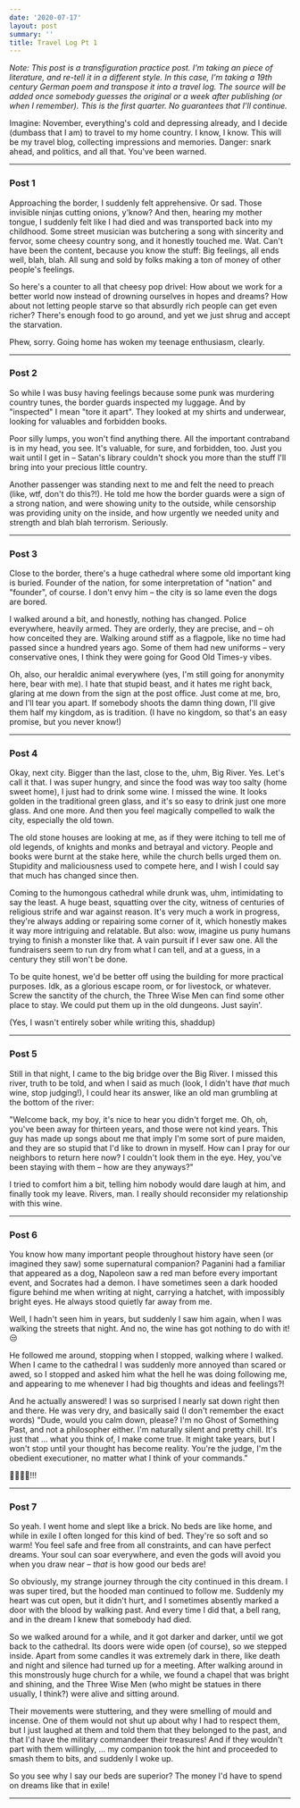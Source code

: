 ```yaml
---
date: '2020-07-17'
layout: post
summary: ''
title: Travel Log Pt 1
---
```


*Note: This post is a transfiguration practice post. I'm taking an piece of literature, and re-tell it in a different
style. In this case, I'm taking a 19th century German poem and transpose it into a travel log. The source will be added
once somebody guesses the original or a week after publishing (or when I remember). This is the first quarter. No
guarantees that I'll continue.*

Imagine: November, everything's cold and depressing already, and I decide (dumbass that I am) to travel to my home
country. I know, I know. This will be my travel blog, collecting impressions and memories. Danger: snark ahead, and
politics, and all that. You've been warned.

-------------

### Post 1

Approaching the border, I suddenly felt apprehensive. Or sad. Those invisible ninjas cutting onions, y'know? And then,
hearing my mother tongue, I suddenly felt like I had died and was transported back into my childhood. Some street
musician was butchering a song with sincerity and fervor, some cheesy country song, and it honestly touched me. Wat.
Can't have been the content, because you know the stuff: Big feelings, all ends well, blah, blah. All sung and sold by
folks making a ton of money of other people's feelings.

So here's a counter to all that cheesy pop drivel: How about we work for a better world now instead of drowning
ourselves in hopes and dreams? How about not letting people starve so that absurdly rich people can get even richer?
There's enough food to go around, and yet we just shrug and accept the starvation.

Phew, sorry. Going home has woken my teenage enthusiasm, clearly.

-------------

### Post 2

So while I was busy having feelings because some punk was murdering country tunes, the border guards inspected my
luggage. And by "inspected" I mean "tore it apart". They looked at my shirts and underwear, looking for valuables and
forbidden books.

Poor silly lumps, you won't find anything there. All the important contraband is in my head, you see. It's valuable, for
sure, and forbidden, too. Just you wait until I get in – Satan's library couldn't shock you more than the stuff I'll
bring into your precious little country.

Another passenger was standing next to me and felt the need to preach (like, wtf, don't do this?!). He told me how the
border guards were a sign of a strong nation, and were showing unity to the outside, while censorship was providing
unity on the inside, and how urgently we needed unity and strength and blah blah terrorism. Seriously.

-------------

### Post 3

Close to the border, there's a huge cathedral where some old important king is buried. Founder of the nation, for some
interpretation of "nation" and "founder", of course. I don't envy him – the city is so lame even the dogs are bored.

I walked around a bit, and honestly, nothing has changed. Police everywhere, heavily armed. They are orderly,
they are precise, and – oh how conceited they are. Walking around stiff as a flagpole, like no time had passed since a
hundred years ago. Some of them had new uniforms – very conservative ones, I think they were going for Good Old Times-y
vibes.

Oh, also, our heraldic animal everywhere (yes, I'm still going for anonymity here, bear with me). I hate that stupid
beast, and it hates me right back, glaring at me down from the sign at the post office. Just come at me, bro, and I'll
tear you apart. If somebody shoots the damn thing down, I'll give them half my kingdom, as is tradition. (I have no
kingdom, so that's an easy promise, but you never know!)

-------------

### Post 4

Okay, next city. Bigger than the last, close to the, uhm, Big River. Yes. Let's call it that. I was super hungry, and
since the food was way too salty (home sweet home), I just had to drink some wine. I missed the wine. It looks golden in
the traditional green glass, and it's so easy to drink just one more glass. And one more. And then you feel magically
compelled to walk the city, especially the old town.

The old stone houses are looking at me, as if they were itching to tell me of old legends, of knights and monks and
betrayal and victory. People and books were burnt at the stake here, while the church bells urged them on. Stupidity and
maliciousness used to compete here, and I wish I could say that much has changed since then.

Coming to the humongous cathedral while drunk was, uhm, intimidating to say the least. A huge beast, squatting over the
city, witness of centuries of religious strife and war against reason. It's very much a work in progress, they're always
adding or repairing some corner of it, which honestly makes it way more intriguing and relatable. But also: wow, imagine
us puny humans trying to finish a monster like that. A vain pursuit if I ever saw one. All the fundraisers seem to run
dry from what I can tell, and at a guess, in a century they still won't be done.

To be quite honest, we'd be better off using the building for more practical purposes. Idk, as a glorious escape room,
or for livestock, or whatever. Screw the sanctity of the church, the Three Wise Men can find some other place to stay.
We could put them up in the old dungeons. Just sayin'.

(Yes, I wasn't entirely sober while writing this, shaddup)

------------

### Post 5

Still in that night, I came to the big bridge over the Big River. I missed this river, truth to be told, and when I said
as much (look, I didn't have *that* much wine, stop judging!), I could hear its answer, like an old man grumbling at the
bottom of the river:

"Welcome back, my boy, it's nice to hear you didn't forget me. Oh, oh, you've been away for thirteen years, and those
were not kind years. This guy has made up songs about me that imply I'm some sort of pure maiden, and they are so stupid
that I'd like to drown in myself. How can I pray for our neighbors to return here now? I couldn't look them in the eye.
Hey, you've been staying with them – how are they anyways?"

I tried to comfort him a bit, telling him nobody would dare laugh at him, and finally took my leave. Rivers, man. I
really should reconsider my relationship with this wine.

------------

### Post 6

You know how many important people throughout history have seen (or imagined they saw) some supernatural companion?
Paganini had a familiar that appeared as a dog, Napoleon saw a red man before every important event, and Socrates had a
demon. I have sometimes seen a dark hooded figure behind me when writing at night, carrying a hatchet, with impossibly
bright eyes. He always stood quietly far away from me.

Well, I hadn't seen him in years, but suddenly I saw him again, when I was walking the streets that night. And no, the
wine has got nothing to do with it! 😒

He followed me around, stopping when I stopped, walking where I walked. When I came to the cathedral I was suddenly more
annoyed than scared or awed, so I stopped and asked him what the hell he was doing following me, and appearing to me
whenever I had big thoughts and ideas and feelings?!

And he actually answered! I was so surprised I nearly sat down right then and there. He was very dry, and basically said
(I don't remember the exact words) "Dude, would you calm down, please? I'm no Ghost of Something Past, and not a
philosopher either. I'm naturally silent and pretty chill. It's just that … what you think of, I make come true. It might
take years, but I won't stop until your thought has become reality. You're the judge, I'm the obedient executioner, no
matter what I think of your commands."

👻👻👻👻!!!

------------

### Post 7

So yeah. I went home and slept like a brick. No beds are like home, and while in exile I often longed for this kind of
bed. They're so soft and so warm! You feel safe and free from all constraints, and can have perfect dreams. Your soul
can soar everywhere, and even the gods will avoid you when you draw near – *that* is how good our beds are!

So obviously, my strange journey through the city continued in this dream. I was super tired, but the hooded man
continued to follow me. Suddenly my heart was cut open, but it didn't hurt, and I sometimes absently marked a door with
the blood by walking past. And every time I did that, a bell rang, and in the dream I knew that somebody had died.

So we walked around for a while, and it got darker and darker, until we got back to the cathedral. Its doors were wide
open (of course), so we stepped inside. Apart from some candles it was extremely dark in there, like death and night and
silence had turned up for a meeting. After walking around in this monstrously huge church for a while, we found a chapel
that was bright and shining, and the Three Wise Men (who might be statues in there usually, I think?) were alive and
sitting around.

Their movements were stuttering, and they were smelling of mould and incense. One of them would not shut up about why I
had to respect them, but I just laughed at them and told them that they belonged to the past, and that I'd have the
military commandeer their treasures! And if they wouldn't part with them willingly, … my companion took the hint and
proceeded to smash them to bits, and suddenly I woke up.

So you see why I say our beds are superior? The money I'd have to spend on dreams like that in exile!

-----------
